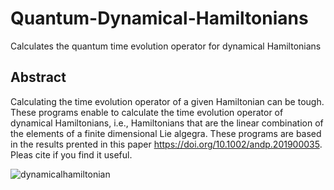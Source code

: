 # Quantum-Dynamical-Hamiltonians
Calculates the quantum time evolution operator for dynamical Hamiltonians
## Abstract
Calculating the time evolution operator of a given Hamiltonian can be tough.
These programs enable to calculate the time evolution operator of dynamical
Hamiltonians, i.e., Hamiltonians that are the linear combination of the
elements of a finite dimensional Lie algegra. These programs are based in
the results prented in this paper https://doi.org/10.1002/andp.201900035.
Pleas cite if you find it useful.

![dynamicalhamiltonian](https://github.com/alexkunold/Quantum-Dynamical-Hamiltonians/assets/135926597/5fd1167c-eb9a-4ea0-bfec-a520c69dc87a)
